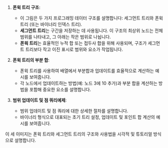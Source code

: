 1. **폰윅 트리 구조**:
   - 이 그림은 두 가지 프로그래밍 데이터 구조를 설명합니다: 세그먼트 트리와 폰윅 트리 (또는 바이너리 인덱스 트리).
   - **세그먼트 트리**는 구간을 저장하는 데 사용됩니다. 이 구조의 최상위 노드는 전체 범위를 나타내고, 그 아래는 작은 범위로 나뉩니다. 
   - **폰윅 트리**는 효율적인 누적 합 또는 접두사 합을 위해 사용되며, 구조가 세그먼트 트리보다 작고 이진 표시로 범위와 요소가 작업됩니다.

2. **폰윅 트리의 부분 합**:
   - 폰윅 트리를 사용하여 배열에서 부분합과 업데이트를 효율적으로 계산하는 예시를 보여줍니다.
   - 각 노드에서 업데이트하는 방법(예: 노드 3에 10 추가)과 부분 합을 계산하는 방법을 포함해 중요한 요소를 설명합니다.

3. **범위 업데이트 및 점 쿼리예제**:
   - 범위 업데이트 및 점 쿼리에 대한 상세한 절차를 설명합니다.
   - 바이너리 형식으로 대표되는 초기 트리 설정, 업데이트 및 포인트 합 계산의 예시를 보여줍니다. 

이 세 이미지는 폰윅 트리와 세그먼트 트리의 구조와 사용법을 시각적 및 튜토리얼 방식으로 설명합니다.